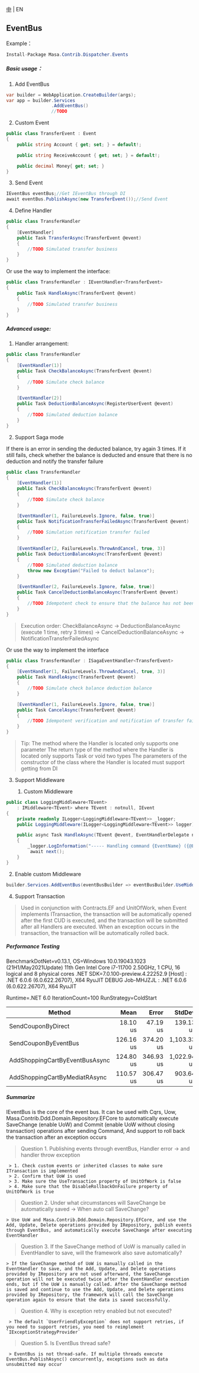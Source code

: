 [中](README.zh-CN.md) | EN

## EventBus

Example：

```c#
Install-Package Masa.Contrib.Dispatcher.Events
```

##### Basic usage：

1. Add EventBus

```c#
var builder = WebApplication.CreateBuilder(args);
var app = builder.Services
                 .AddEventBus()
                 //TODO
```

2. Custom Event

```C#
public class TransferEvent : Event
{
    public string Account { get; set; } = default!;

    public string ReceiveAccount { get; set; } = default!;

    public decimal Money{ get; set; }
}
```

3. Send Event

```C#
IEventBus eventBus;//Get IEventBus through DI
await eventBus.PublishAsync(new TransferEvent());//Send Event
```

4. Define Handler

```C#
public class TransferHandler
{
    [EventHandler]
    public Task TransferAsync(TransferEvent @event)
    {
        //TODO Simulated transfer business
    }
}
```

Or use the way to implement the interface:

```C#
public class TransferHandler : IEventHandler<TransferEvent>
{
    public Task HandleAsync(TransferEvent @event)
    {
        //TODO Simulated transfer business
    }
}
```

##### Advanced usage:

1. Handler arrangement:

```C#
public class TransferHandler
{
    [EventHandler(1)]
    public Task CheckBalanceAsync(TransferEvent @event)
    {
        //TODO Simulate check balance
    }

    [EventHandler(2)]
    public Task DeductionBalanceAsync(RegisterUserEvent @event)
    {
        //TODO Simulated deduction balance
    }
}
```

2. Support Saga mode

If there is an error in sending the deducted balance, try again 3 times. If it still fails, check whether the balance is deducted and ensure that there is no deduction and notify the transfer failure

```C#
public class TransferHandler
{
    [EventHandler(1)]
    public Task CheckBalanceAsync(TransferEvent @event)
    {
        //TODO Simulate check balance
    }

    [EventHandler(1, FailureLevels.Ignore, false, true)]
    public Task NotificationTransferFailedAsync(TransferEvent @event)
    {
        //TODO Simulation notification transfer failed
    }

    [EventHandler(2, FailureLevels.ThrowAndCancel, true, 3)]
    public Task DeductionBalanceAsync(TransferEvent @event)
    {
        //TODO Simulated deduction balance
        throw new Exception("Failed to deduct balance");
    }

    [EventHandler(2, FailureLevels.Ignore, false, true)]
    public Task CancelDeductionBalanceAsync(TransferEvent @event)
    {
        //TODO Idempotent check to ensure that the balance has not been deducted
    }
}
```

> Execution order: CheckBalanceAsync -> DeductionBalanceAsync (execute 1 time, retry 3 times) -> CancelDeductionBalanceAsync -> NotificationTransferFailedAsync

Or use the way to implement the interface

```C#
public class TransferHandler : ISagaEventHandler<TransferEvent>
{
    [EventHandler(1, FailureLevels.ThrowAndCancel, true, 3)]
    public Task HandleAsync(TransferEvent @event)
    {
        //TODO Simulate check balance deduction balance
    }

    [EventHandler(1, FailureLevels.Ignore, false, true)]
    public Task CancelAsync(TransferEvent @event)
    {
        //TODO Idempotent verification and notification of transfer failure
    }
}
```

> Tip:
> The method where the Handler is located only supports one parameter
> The return type of the method where the Handler is located only supports Task or void two types
> The parameters of the constructor of the class where the Handler is located must support getting from DI

3. Support Middleware

   1. Custom Middleware
```C#
public class LoggingMiddleware<TEvent>
    : IMiddleware<TEvent> where TEvent : notnull, IEvent
{
    private readonly ILogger<LoggingMiddleware<TEvent>> _logger;
    public LoggingMiddleware(ILogger<LoggingMiddleware<TEvent>> logger) => _logger = logger;

    public async Task HandleAsync(TEvent @event, EventHandlerDelegate next)
    {
        _logger.LogInformation("----- Handling command {EventName} ({@Event})", typeof(TEvent).FullName, @event);
         await next();
    }
}
```
   2. Enable custom Middleware


```C#
builder.Services.AddEventBus(eventBusBuilder => eventBusBuilder.UseMiddleware(typeof(ValidatorMiddleware<>)));
```

4. Support Transaction

> Used in conjunction with Contracts.EF and UnitOfWork, when Event implements ITransaction, the transaction will be automatically opened after the first CUD is executed, and the transaction will be submitted after all Handlers are executed. When an exception occurs in the transaction, the transaction will be automatically rolled back.

##### Performance Testing

BenchmarkDotNet=v0.13.1, OS=Windows 10.0.19043.1023 (21H1/May2021Update)
11th Gen Intel Core i7-11700 2.50GHz, 1 CPU, 16 logical and 8 physical cores
.NET SDK=7.0.100-preview.4.22252.9
  [Host]     : .NET 6.0.6 (6.0.622.26707), X64 RyuJIT DEBUG
  Job-MHJZJL : .NET 6.0.6 (6.0.622.26707), X64 RyuJIT

Runtime=.NET 6.0  IterationCount=100  RunStrategy=ColdStart

|                         Method |      Mean |     Error |      StdDev |   Median |      Min |         Max |
|------------------------------- |----------:|----------:|------------:|---------:|---------:|------------:|
|             SendCouponByDirect |  18.10 us |  47.19 us |   139.13 us | 3.600 us | 3.000 us |  1,395.4 us |
|           SendCouponByEventBus | 126.16 us | 374.20 us | 1,103.33 us | 9.950 us | 8.100 us | 11,043.7 us |
| AddShoppingCartByEventBusAsync | 124.80 us | 346.93 us | 1,022.94 us | 8.650 us | 6.500 us | 10,202.4 us |
|  AddShoppingCartByMediatRAsync | 110.57 us | 306.47 us |   903.64 us | 7.500 us | 5.300 us |  9,000.1 us |

##### Summarize

IEventBus is the core of the event bus. It can be used with Cqrs, Uow, Masa.Contrib.Ddd.Domain.Repository.EFCore to automatically execute SaveChange (enable UoW) and Commit (enable UoW without closing transaction) operations after sending Command, And support to roll back the transaction after an exception occurs

> Question 1. Publishing events through eventBus, Handler error -> and handler throw exception

     > 1. Check custom events or inherited classes to make sure ITransaction is implemented
     > 2. Confirm that UoW is used
     > 3. Make sure the UseTransaction property of UnitOfWork is false
     > 4. Make sure that the DisableRollbackOnFailure property of UnitOfWork is true

> Question 2. Under what circumstances will SaveChange be automatically saved -> When auto call SaveChange?

    > Use UoW and Masa.Contrib.Ddd.Domain.Repository.EFCore, and use the Add, Update, Delete operations provided by IRepository, publish events through EventBus, and automatically execute SaveChange after executing EventHandler

> Question 3. If the SaveChange method of UoW is manually called in EventHandler to save, will the framework also save automatically?

    > If the SaveChange method of UoW is manually called in the EventHandler to save, and the Add, Update, and Delete operations provided by IRepository are not used afterward, the SaveChange operation will not be executed twice after the EventHandler execution ends, but if the UoW is manually called. After the SaveChange method is saved and continue to use the Add, Update, and Delete operations provided by IRepository, the framework will call the SaveChange operation again to ensure that the data is saved successfully.

> Question 4. Why is exception retry enabled but not executed?

     > The default `UserFriendlyException` does not support retries, if you need to support retries, you need to reimplement `IExceptionStrategyProvider`

> Question 5. Is EventBus thread safe?

     > EventBus is not thread-safe. If multiple threads execute EventBus.PublishAsync() concurrently, exceptions such as data unsubmitted may occur